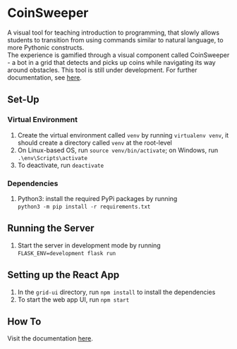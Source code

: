 # CoinSweeper
A visual tool for teaching introduction to programming, that slowly allows students to transition from using commands similar to natural language, to more Pythonic constructs.   
The experience is gamified through a visual component called CoinSweeper - a bot in a grid that detects and picks up coins while navigating its way around obstacles.
This tool is still under development. For further documentation, see [here](https://gem-gerbera-5fd.notion.site/CoinSweeper-316098bf36fc4cef9aeb8ef884a8c2d3).

## Set-Up
### Virtual Environment
1. Create the virtual environment called `venv` by running `virtualenv venv`, it should create a directory called `venv` at the root-level
1. On Linux-based OS, run `source venv/bin/activate`; on Windows, run `.\env\Scripts\activate`
2. To deactivate, run `deactivate`
### Dependencies
1. Python3: install the required PyPi packages by running  
 `python3 -m pip install -r requirements.txt`

## Running the Server
1. Start the server in development mode by running  
`FLASK_ENV=development flask run`

## Setting up the React App
1. In the `grid-ui` directory, run `npm install` to install the dependencies
2. To start the web app UI, run `npm start`

## How To
Visit the documentation [here](https://gem-gerbera-5fd.notion.site/CoinSweeper-316098bf36fc4cef9aeb8ef884a8c2d3).
